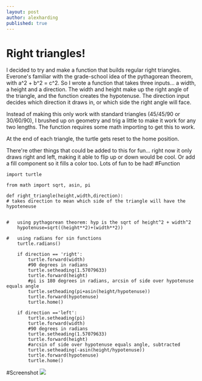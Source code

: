 ```yaml
---
layout: post
author: alexharding
published: true
---
```


# Right triangles!

I decided to try and make a function that builds regular right triangles. Everone's familiar with the grade-school idea of the pythagorean theorem, with a^2 + b^2 = c^2.
So I wrote a function that takes three inputs... a width, a height and a direction. The width and height make up the right angle of the triangle, and the function creates the hypotenuse.
The direction input decides which direction it draws in, or which side the right angle will face.

Instead of making this only work with standard triangles (45/45/90 or 30/60/90), I brushed up on geometry and trig a little to make it work for any two lengths. The function requires some math importing to get this to work.

At the end of each triangle, the turtle gets reset to the home position.

There're other things that could be added to this for fun... right now it only draws right and left, making it able to flip up or down would be cool. Or add a fill component so it fills a color too. Lots of fun to be had!
#Function

```
import turtle

from math import sqrt, asin, pi

def right_triangle(height,width,direction):
# takes direction to mean which side of the triangle will have the hypoteneuse


#	using pythagorean theorem: hyp is the sqrt of height^2 + width^2
	hypotenuse=sqrt((height**2)+(width**2))
	
#	using radians for sin functions
	turtle.radians()

	if direction == 'right':
		turtle.forward(width)
		#90 degrees in radians
		turtle.setheading(1.57079633)
		turtle.forward(height)
		#pi is 180 degrees in radians, arcsin of side over hypotenuse equals angle
		turtle.setheading(pi+asin(height/hypotenuse))
		turtle.forward(hypotenuse)
		turtle.home()

	if direction =='left':
		turtle.setheading(pi)
		turtle.forward(width)
		#90 degrees in radians
		turtle.setheading(1.57079633)
		turtle.forward(height)
		#arcsin of side over hypotenuse equals angle, subtracted
		turtle.setheading(-asin(height/hypotenuse))
		turtle.forward(hypotenuse)
		turtle.home()
```


#Screenshot
![](http://i.imgur.com/v3bk98n.png)
